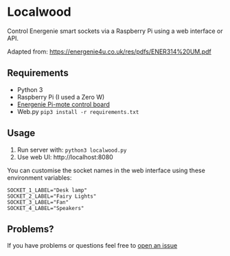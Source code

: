 # Localwood

Control Energenie smart sockets via a Raspberry Pi using a web interface or API.

Adapted from: https://energenie4u.co.uk/res/pdfs/ENER314%20UM.pdf

## Requirements

- Python 3
- Raspberry Pi (I used a Zero W)
- [Energenie Pi-mote control board](https://energenie4u.co.uk/catalogue/product/ENER314)
- Web.py `pip3 install -r requirements.txt`

## Usage

1. Run server with: `python3 localwood.py`
2. Use web UI: http://localhost:8080

You can customise the socket names in the web interface using these environment variables:

```
SOCKET_1_LABEL="Desk lamp"
SOCKET_2_LABEL="Fairy Lights"
SOCKET_3_LABEL="Fan"
SOCKET_4_LABEL="Speakers"
```

## Problems?

If you have problems or questions feel free to [open an issue](https://github.com/The-Silverwood-Institute/Localwood/issues/new)
